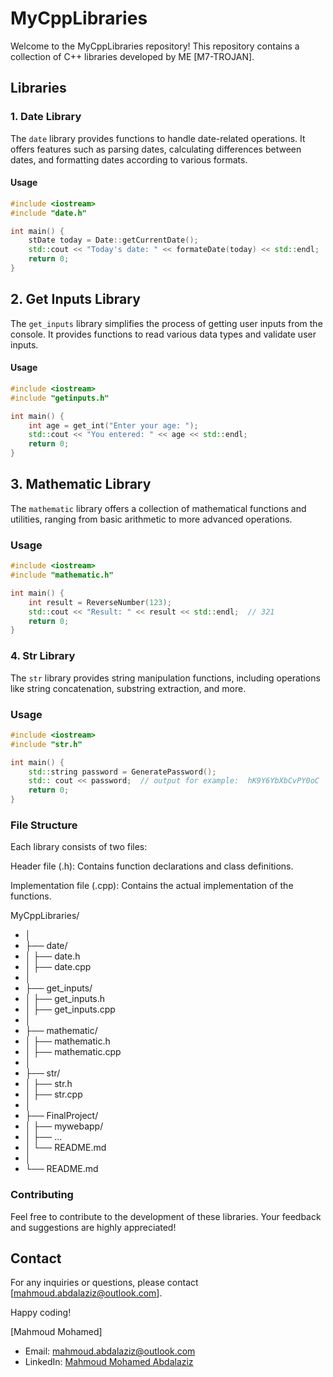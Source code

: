 # MyCppLibraries

Welcome to the MyCppLibraries repository! This repository contains a collection of C++ libraries developed by ME [M7-TROJAN].

## Libraries

### 1. Date Library

The `date` library provides functions to handle date-related operations. It offers features such as parsing dates, calculating differences between dates, and formatting dates according to various formats.

#### Usage
```cpp
#include <iostream>
#include "date.h"

int main() {
    stDate today = Date::getCurrentDate();
    std::cout << "Today's date: " << formateDate(today) << std::endl;
    return 0;
}
```

## 2. Get Inputs Library
The `get_inputs` library simplifies the process of getting user inputs from the console. It provides functions to read various data types and validate user inputs.

#### Usage

```cpp
#include <iostream>
#include "getinputs.h"

int main() {
    int age = get_int("Enter your age: ");
    std::cout << "You entered: " << age << std::endl;
    return 0;
}
```

## 3. Mathematic Library
The `mathematic` library offers a collection of mathematical functions and utilities, ranging from basic arithmetic to more advanced operations.

### Usage

```cpp
#include <iostream>
#include "mathematic.h"

int main() {
    int result = ReverseNumber(123);
    std::cout << "Result: " << result << std::endl;  // 321
    return 0;
}
```

### 4. Str Library
The `str` library provides string manipulation functions, including operations like string concatenation, substring extraction, and more.

### Usage
```cpp
#include <iostream>
#include "str.h"

int main() {
    std::string password = GeneratePassword();
    std:: cout << password;  // output for example:  hK9Y6YbXbCvPY0oC
    return 0;
}
```

### File Structure
Each library consists of two files:

Header file (.h): Contains function declarations and class definitions.

Implementation file (.cpp): Contains the actual implementation of the functions.


MyCppLibraries/
- │
- ├── date/
- │ ├── date.h
- │ ├── date.cpp
- │
- ├── get_inputs/
- │ ├── get_inputs.h
- │ ├── get_inputs.cpp
- │
- ├── mathematic/
- │ ├── mathematic.h
- │ ├── mathematic.cpp
- │
- ├── str/
- │ ├── str.h
- │ ├── str.cpp
- │
- ├── FinalProject/
- │ ├── mywebapp/
- │ ├── ...
- │ └── README.md
- │
- └── README.md



### Contributing
Feel free to contribute to the development of these libraries. Your feedback and suggestions are highly appreciated!

## Contact
For any inquiries or questions, please contact [mahmoud.abdalaziz@outlook.com].

Happy coding!

[Mahmoud Mohamed]
- Email: mahmoud.abdalaziz@outlook.com
- LinkedIn: [Mahmoud Mohamed Abdalaziz](https://www.linkedin.com/in/mahmoud-mohamed-abd/)

